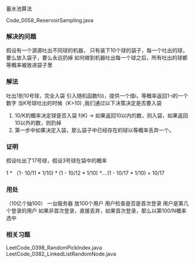 蓄水池算法

Code_0058_ReservoirSampling.java

### 解决的问题
假设有一个源源吐出不同球的机器，
只有装下10个球的袋子，每一个吐出的球，要么放入袋子，要么永远扔掉
如何做到机器吐出每一个球之后，所有吐出的球都等概率被放进袋子里

### 解法
 吐出1到10号球，完全入袋
 引入随机函数f(i)，提供一个值i，等概率返回1-i的一个数字
 当K号球吐出的时候（K>10) ,我们通过以下决策决定是否要入袋
 1) 10/K的概率决定球是否入袋 f(K) -> 如果返回10以内的数，则入袋，如果返回10以外的数，则扔掉
 2) 第一步中如果决定入袋，那么袋子中已经存在的球以等概率丢弃一个。

### 证明
假设吐出了17号球，假设3号球在袋中的概率

1 * （1- 10/11 * 1/10) * (1 - 10/12 * 1/10) *....(1 - 10/17 * 1/10) = 10/17

### 用处
 （10亿个抽100）
 一台服务器 放100个用户
 用户检查是否是首次登录
 用户是第几个登录的用户
 如果非首次登录，直接丢弃，如果首次登录，那么以第100/N概率选中
 
### 相关习题

LeetCode_0398_RandomPickIndex.java
LeetCode_0382_LinkedListRandomNode.java
